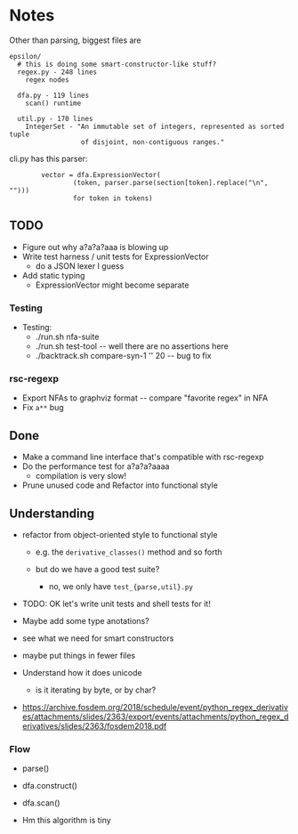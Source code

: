 Notes
=====

Other than parsing, biggest files are

    epsilon/
      # this is doing some smart-constructor-like stuff?
      regex.py - 248 lines
        regex nodes

      dfa.py - 119 lines 
        scan() runtime

      util.py - 170 lines
        IntegerSet - "An immutable set of integers, represented as sorted tuple
                      of disjoint, non-contiguous ranges."

cli.py has this parser:

            vector = dfa.ExpressionVector(
                    (token, parser.parse(section[token].replace("\n", "")))
                    for token in tokens)

## TODO

- Figure out why a?a?a?aaa is blowing up
- Write test harness / unit tests for ExpressionVector
  - do a JSON lexer I guess
- Add static typing
  - ExpressionVector might become separate


### Testing

- Testing:
  - ./run.sh nfa-suite
  - ./run.sh test-tool -- well there are no assertions here
  - ./backtrack.sh compare-syn-1 '' 20  -- bug to fix

### rsc-regexp

- Export NFAs to graphviz format -- compare "favorite regex" in NFA
- Fix `a**` bug

## Done

- Make a command line interface that's compatible with rsc-regexp
- Do the performance test for a?a?a?aaaa
  - compilation is very slow!
- Prune unused code and Refactor into functional style

## Understanding

- refactor from object-oriented style to functional style
  - e.g. the `derivative_classes()` method and so forth

  - but do we have a good test suite?
    - no, we only have `test_{parse,util}.py`

- TODO: OK let's write unit tests and shell tests for it!

- Maybe add some type anotations?

- see what we need for smart constructors

- maybe put things in fewer files


- Understand how it does unicode
  - is it iterating by byte, or by char?

- <https://archive.fosdem.org/2018/schedule/event/python_regex_derivatives/attachments/slides/2363/export/events/attachments/python_regex_derivatives/slides/2363/fosdem2018.pdf>


### Flow


- parse()
- dfa.construct()
- dfa.scan()

- Hm this algorithm is tiny
